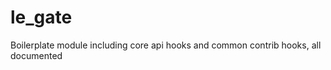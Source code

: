 le_gate
============

Boilerplate module including core api hooks and common contrib hooks, all documented
